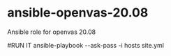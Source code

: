 # ansible-openvas-20.08
Ansible role for openvas 20.08


#RUN IT
ansible-playbook --ask-pass -i hosts site.yml
